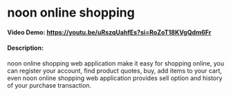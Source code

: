 # noon online shopping
#### Video Demo:  <https://youtu.be/uRszqUahfEs?si=RoZoT18KVgQdm6Fr>
#### Description:
noon online shopping web application make it easy for shopping online,
you can register your account, find product quotes, buy, add items to your cart,
even noon online shopping web application provides sell option and history of your purchase
transaction.
